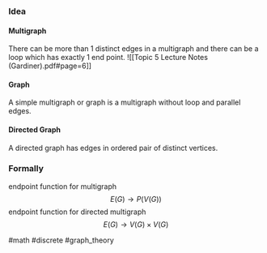 ### Idea
#### Multigraph
There can be more than 1 distinct edges in a multigraph and 
there can be a loop which has exactly 1 end point.
![[Topic 5 Lecture Notes (Gardiner).pdf#page=6]]
#### Graph
A simple multigraph or graph is a multigraph without loop and parallel edges. 
#### Directed Graph
A directed graph has edges in ordered pair of distinct vertices. 
### Formally

endpoint function for multigraph
$$
E(G) \rightarrow P(V(G))
$$
endpoint function for directed multigraph
$$
E(G) \rightarrow V(G) \times V(G)
$$


#math  #discrete #graph_theory 

